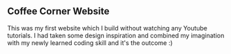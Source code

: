## Coffee Corner Website
<p>This was my first website which I build without watching any Youtube tutorials. I had taken some design inspiration and combined my imagination with my newly learned coding skill and it's the outcome :)</p>
